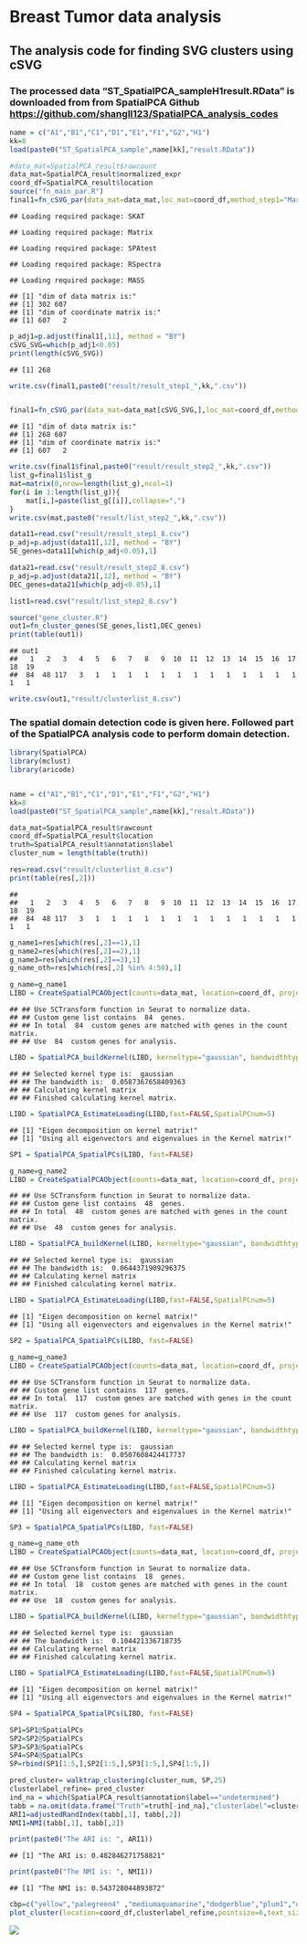 Breast Tumor data analysis
================

## The analysis code for finding SVG clusters using cSVG

### The processed data “ST_SpatialPCA_sampleH1result.RData” is downloaded from from SpatialPCA Github <https://github.com/shangll123/SpatialPCA_analysis_codes>

``` r
name = c("A1","B1","C1","D1","E1","F1","G2","H1")
kk=8
load(paste0("ST_SpatialPCA_sample",name[kk],"result.RData"))

#data_mat=SpatialPCA_result$rawcount
data_mat=SpatialPCA_result$normalized_expr
coord_df=SpatialPCA_result$location 
source("fn_main_par.R")
final1=fn_cSVG_par(data_mat=data_mat,loc_mat=coord_df,method_step1="MargcorTest",thres_step1="standard",control=FALSE,ncore=7)
```

    ## Loading required package: SKAT

    ## Loading required package: Matrix

    ## Loading required package: SPAtest

    ## Loading required package: RSpectra

    ## Loading required package: MASS

    ## [1] "dim of data matrix is:"
    ## [1] 302 607
    ## [1] "dim of coordinate matrix is:"
    ## [1] 607   2

``` r
p_adj1=p.adjust(final1[,11], method = "BY")
cSVG_SVG=which(p_adj1<0.05)
print(length(cSVG_SVG))
```

    ## [1] 268

``` r
write.csv(final1,paste0("result/result_step1_",kk,".csv"))


final1=fn_cSVG_par(data_mat=data_mat[cSVG_SVG,],loc_mat=coord_df,method_step1="MargcorTest",thres_step1="standard",control=TRUE,ncore=7)
```

    ## [1] "dim of data matrix is:"
    ## [1] 268 607
    ## [1] "dim of coordinate matrix is:"
    ## [1] 607   2

``` r
write.csv(final1$final,paste0("result/result_step2_",kk,".csv"))
list_g=final1$list_g
mat=matrix(0,nrow=length(list_g),ncol=1)
for(i in 1:length(list_g)){
    mat[i,]=paste(list_g[[i]],collapse=",")
}
write.csv(mat,paste0("result/list_step2_",kk,".csv"))
```

``` r
data11=read.csv("result/result_step1_8.csv")
p_adj=p.adjust(data11[,12], method = "BY")
SE_genes=data11[which(p_adj<0.05),1]

data21=read.csv("result/result_step2_8.csv")
p_adj=p.adjust(data21[,12], method = "BY")
DEC_genes=data21[which(p_adj<0.05),1]

list1=read.csv("result/list_step2_8.csv")

source("gene_cluster.R")
out1=fn_cluster_genes(SE_genes,list1,DEC_genes)
print(table(out1))
```

    ## out1
    ##   1   2   3   4   5   6   7   8   9  10  11  12  13  14  15  16  17  18  19 
    ##  84  48 117   3   1   1   1   1   1   1   1   1   1   1   1   1   1   1   1

``` r
write.csv(out1,"result/clusterlist_8.csv")
```

### The spatial domain detection code is given here. Followed part of the SpatialPCA analysis code to perform domain detection.

``` r
library(SpatialPCA)
library(mclust)
library(aricode)


name = c("A1","B1","C1","D1","E1","F1","G2","H1")
kk=8
load(paste0("ST_SpatialPCA_sample",name[kk],"result.RData"))

data_mat=SpatialPCA_result$rawcount
coord_df=SpatialPCA_result$location 
truth=SpatialPCA_result$annotation$label
cluster_num = length(table(truth))

res=read.csv("result/clusterlist_8.csv")
print(table(res[,2]))
```

    ## 
    ##   1   2   3   4   5   6   7   8   9  10  11  12  13  14  15  16  17  18  19 
    ##  84  48 117   3   1   1   1   1   1   1   1   1   1   1   1   1   1   1   1

``` r
g_name1=res[which(res[,2]==1),1] 
g_name2=res[which(res[,2]==2),1] 
g_name3=res[which(res[,2]==3),1] 
g_name_oth=res[which(res[,2] %in% 4:50),1] 

g_name=g_name1
LIBD = CreateSpatialPCAObject(counts=data_mat, location=coord_df, project = "SpatialPCA",gene.type="spatial",sparkversion="sparkx",numCores_spark=5,gene.number=3000, customGenelist=g_name,min.loctions = 20, min.features=20)
```

    ## ## Use SCTransform function in Seurat to normalize data. 
    ## ## Custom gene list contains  84  genes. 
    ## ## In total  84  custom genes are matched with genes in the count matrix. 
    ## ## Use  84  custom genes for analysis.

``` r
LIBD = SpatialPCA_buildKernel(LIBD, kerneltype="gaussian", bandwidthtype="SJ",bandwidth.set.by.user=NULL)
```

    ## ## Selected kernel type is:  gaussian  
    ## ## The bandwidth is:  0.0587367658409363  
    ## ## Calculating kernel matrix
    ## ## Finished calculating kernel matrix.

``` r
LIBD = SpatialPCA_EstimateLoading(LIBD,fast=FALSE,SpatialPCnum=5)
```

    ## [1] "Eigen decomposition on kernel matrix!"
    ## [1] "Using all eigenvectors and eigenvalues in the Kernel matrix!"

``` r
SP1 = SpatialPCA_SpatialPCs(LIBD, fast=FALSE)

g_name=g_name2
LIBD = CreateSpatialPCAObject(counts=data_mat, location=coord_df, project = "SpatialPCA",gene.type="spatial",sparkversion="sparkx",numCores_spark=5,gene.number=3000, customGenelist=g_name,min.loctions = 20, min.features=20)
```

    ## ## Use SCTransform function in Seurat to normalize data. 
    ## ## Custom gene list contains  48  genes. 
    ## ## In total  48  custom genes are matched with genes in the count matrix. 
    ## ## Use  48  custom genes for analysis.

``` r
LIBD = SpatialPCA_buildKernel(LIBD, kerneltype="gaussian", bandwidthtype="SJ",bandwidth.set.by.user=NULL)
```

    ## ## Selected kernel type is:  gaussian  
    ## ## The bandwidth is:  0.0644371909296375  
    ## ## Calculating kernel matrix
    ## ## Finished calculating kernel matrix.

``` r
LIBD = SpatialPCA_EstimateLoading(LIBD,fast=FALSE,SpatialPCnum=5)
```

    ## [1] "Eigen decomposition on kernel matrix!"
    ## [1] "Using all eigenvectors and eigenvalues in the Kernel matrix!"

``` r
SP2 = SpatialPCA_SpatialPCs(LIBD, fast=FALSE)

g_name=g_name3
LIBD = CreateSpatialPCAObject(counts=data_mat, location=coord_df, project = "SpatialPCA",gene.type="spatial",sparkversion="sparkx",numCores_spark=5,gene.number=3000, customGenelist=g_name,min.loctions = 20, min.features=20)
```

    ## ## Use SCTransform function in Seurat to normalize data. 
    ## ## Custom gene list contains  117  genes. 
    ## ## In total  117  custom genes are matched with genes in the count matrix. 
    ## ## Use  117  custom genes for analysis.

``` r
LIBD = SpatialPCA_buildKernel(LIBD, kerneltype="gaussian", bandwidthtype="SJ",bandwidth.set.by.user=NULL)
```

    ## ## Selected kernel type is:  gaussian  
    ## ## The bandwidth is:  0.0507608424417737  
    ## ## Calculating kernel matrix
    ## ## Finished calculating kernel matrix.

``` r
LIBD = SpatialPCA_EstimateLoading(LIBD,fast=FALSE,SpatialPCnum=5)
```

    ## [1] "Eigen decomposition on kernel matrix!"
    ## [1] "Using all eigenvectors and eigenvalues in the Kernel matrix!"

``` r
SP3 = SpatialPCA_SpatialPCs(LIBD, fast=FALSE)

g_name=g_name_oth
LIBD = CreateSpatialPCAObject(counts=data_mat, location=coord_df, project = "SpatialPCA",gene.type="spatial",sparkversion="sparkx",numCores_spark=5,gene.number=3000, customGenelist=g_name,min.loctions = 20, min.features=20)
```

    ## ## Use SCTransform function in Seurat to normalize data. 
    ## ## Custom gene list contains  18  genes. 
    ## ## In total  18  custom genes are matched with genes in the count matrix. 
    ## ## Use  18  custom genes for analysis.

``` r
LIBD = SpatialPCA_buildKernel(LIBD, kerneltype="gaussian", bandwidthtype="SJ",bandwidth.set.by.user=NULL)
```

    ## ## Selected kernel type is:  gaussian  
    ## ## The bandwidth is:  0.104421336718735  
    ## ## Calculating kernel matrix
    ## ## Finished calculating kernel matrix.

``` r
LIBD = SpatialPCA_EstimateLoading(LIBD,fast=FALSE,SpatialPCnum=5)
```

    ## [1] "Eigen decomposition on kernel matrix!"
    ## [1] "Using all eigenvectors and eigenvalues in the Kernel matrix!"

``` r
SP4 = SpatialPCA_SpatialPCs(LIBD, fast=FALSE)

SP1=SP1@SpatialPCs
SP2=SP2@SpatialPCs
SP3=SP3@SpatialPCs
SP4=SP4@SpatialPCs
SP=rbind(SP1[1:5,],SP2[1:5,],SP3[1:5,],SP4[1:5,])

pred_cluster= walktrap_clustering(cluster_num, SP,25)
clusterlabel_refine= pred_cluster
ind_na = which(SpatialPCA_result$annotation$label=="undetermined")
tabb = na.omit(data.frame("Truth"=truth[-ind_na],"clusterlabel"=clusterlabel_refine[-ind_na]))
ARI1=adjustedRandIndex(tabb[,1], tabb[,2]) 
NMI1=NMI(tabb[,1], tabb[,2])

print(paste0("The ARI is: ", ARI1))
```

    ## [1] "The ARI is: 0.482846271758821"

``` r
print(paste0("The NMI is: ", NMI1))
```

    ## [1] "The NMI is: 0.543728044893872"

``` r
cbp=c("yellow","palegreen4" ,"mediumaquamarine","dodgerblue","plum1","orange","lightblue2")
plot_cluster(location=coord_df,clusterlabel_refine,pointsize=6,text_size=40 ,title_in=paste0("Detected domains- cSVG"),color_in=cbp)
```

![](Her2_Analysis_code_files/figure-gfm/unnamed-chunk-3-1.png)<!-- -->
